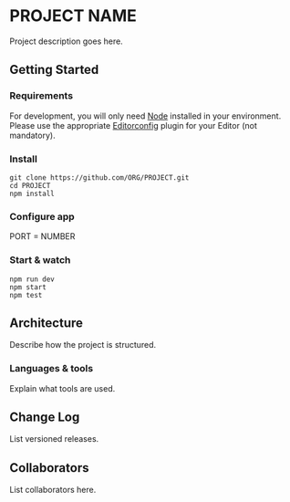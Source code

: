 # PROJECT NAME

Project description goes here.

## Getting Started

### Requirements

For development, you will only need [Node](http://nodejs.org/) installed in your environment.
Please use the appropriate [Editorconfig](http://editorconfig.org/) plugin for your Editor (not mandatory).

### Install

    git clone https://github.com/ORG/PROJECT.git
    cd PROJECT
    npm install

### Configure app

PORT = NUMBER

### Start & watch

    npm run dev
    npm start
    npm test

## Architecture

Describe how the project is structured.

### Languages & tools

Explain what tools are used.

## Change Log

List versioned releases.

## Collaborators

List collaborators here.
